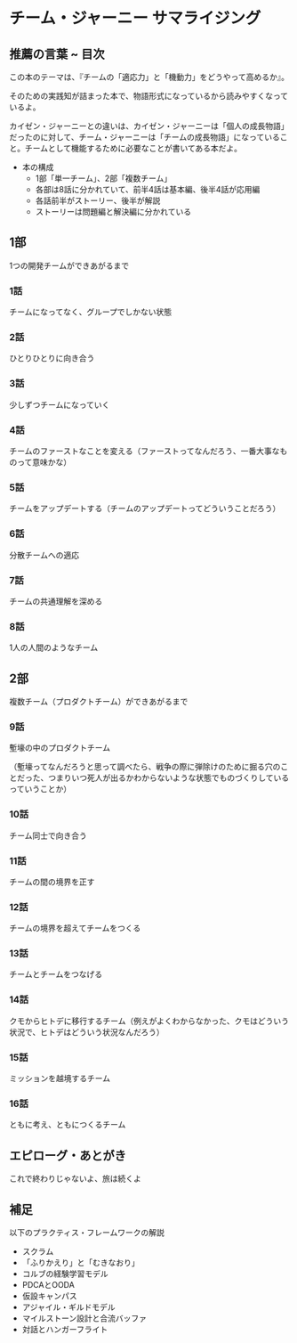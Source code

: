 # チーム・ジャーニー サマライジング

## 推薦の言葉 ~ 目次

この本のテーマは、『チームの「適応力」と「機動力」をどうやって高めるか』。

そのための実践知が詰まった本で、物語形式になっているから読みやすくなっているよ。

カイゼン・ジャーニーとの違いは、カイゼン・ジャーニーは「個人の成長物語」だったのに対して、チーム・ジャーニーは「チームの成長物語」になっていること。チームとして機能するために必要なことが書いてある本だよ。

- 本の構成
  - 1部「単一チーム」、2部「複数チーム」
  - 各部は8話に分かれていて、前半4話は基本編、後半4話が応用編
  - 各話前半がストーリー、後半が解説
  - ストーリーは問題編と解決編に分かれている

## 1部

1つの開発チームができあがるまで

### 1話

チームになってなく、グループでしかない状態

### 2話

ひとりひとりに向き合う

### 3話

少しずつチームになっていく

### 4話

チームのファーストなことを変える（ファーストってなんだろう、一番大事なものって意味かな）

### 5話

チームをアップデートする（チームのアップデートってどういうことだろう）

### 6話

分散チームへの適応

### 7話

チームの共通理解を深める

### 8話

1人の人間のようなチーム

## 2部

複数チーム（プロダクトチーム）ができあがるまで

### 9話

塹壕の中のプロダクトチーム

（塹壕ってなんだろうと思って調べたら、戦争の際に弾除けのために掘る穴のことだった、つまりいつ死人が出るかわからないような状態でものづくりしているっていうことか）

### 10話

チーム同士で向き合う

### 11話

チームの間の境界を正す

### 12話

チームの境界を超えてチームをつくる

### 13話

チームとチームをつなげる

### 14話

クモからヒトデに移行するチーム（例えがよくわからなかった、クモはどういう状況で、ヒトデはどういう状況なんだろう）

### 15話

ミッションを越境するチーム

### 16話

ともに考え、ともにつくるチーム

## エピローグ・あとがき

これで終わりじゃないよ、旅は続くよ

## 補足

以下のプラクティス・フレームワークの解説

- スクラム
- 「ふりかえり」と「むきなおり」
- コルブの経験学習モデル
- PDCAとOODA
- 仮設キャンパス
- アジャイル・ギルドモデル
- マイルストーン設計と合流バッファ
- 対話とハンガーフライト
